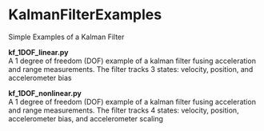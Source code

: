 # KalmanFilterExamples
Simple Examples of a Kalman Filter

**kf_1DOF_linear.py**  
A 1 degree of freedom (DOF) example of a kalman filter fusing acceleration and range measurements. The filter tracks 3 states: velocity, position, and accelerometer bias  

**kf_1DOF_nonlinear.py**  
A 1 degree of freedom (DOF) example of a kalman filter fusing acceleration and range measurements. The filter tracks 4 states: velocity, position, accelerometer bias, and accelerometer scaling  

